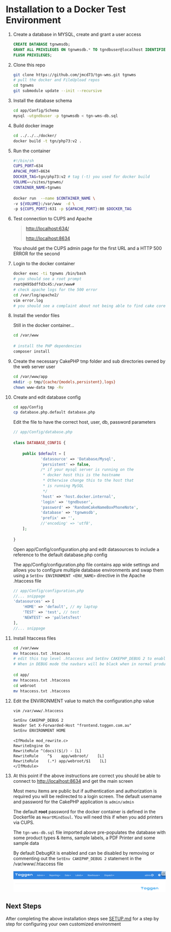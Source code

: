 # Installation to a Docker Test Environment
1. Create a database in MYSQL, create and grant a user access
    ```sql
    CREATE DATABASE tgnwmsdb;
    GRANT ALL PRIVILEGES ON tgnwmsdb.* TO tgndbuser@localhost IDENTIFIED BY 'RandomCakeNameBoxPhoneNote';
    FLUSH PRIVILEGES;
    ```
2. Clone this repo
    ```sh
    git clone https://github.com/jmcd73/tgn-wms.git tgnwms
    # pull the docker and FileUpload repos
    cd tgnwms
    git submodule update --init --recursive
    ```
3. Install the database schema
    ```sh
    cd app/Config/Schema
    mysql -utgndbuser -p tgnwmsdb < tgn-wms-db.sql
    ```
4. Build docker image
    ```sh
    cd ../../../docker/
    docker build -t tgn/php73:v2 .
    ```
5. Run the container
    ```sh
    #!/bin/sh
    CUPS_PORT=634
    APACHE_PORT=8634
    DOCKER_TAG=tgn/php73:v2 # tag (-t) you used for docker build
    VOLUME=~/sites/tgnwms/
    CONTAINER_NAME=tgnwms

    docker run  --name $CONTAINER_NAME \
    -v ${VOLUME}:/var/www  -d \
    -p ${CUPS_PORT}:631 -p ${APACHE_PORT}:80 $DOCKER_TAG
    ```
6. Test connection to CUPS and Apache
    > [http://localhost:634/](http://localhost:634/)
    >
    > [http://localhost:8634](http://localhost:8634)

    You should get the CUPS admin page for the first URL and a HTTP 500 ERROR for the second

6. Login to the docker container
    ```sh
    docker exec -ti tgnwms /bin/bash
    # you should see a root prompt
    root@495bdffd3c45:/var/www#
    # check apache logs for the 500 error
    cd /var/log/apache2/
    vim error.log
    # you should see a complaint about not being able to find cake core
    ```
7. Install the vendor files

    Still in the docker container...

    ```sh
    cd /var/www

    # install the PHP dependencies
    composer install
    ```
8. Create the necessary CakePHP tmp folder and sub directories owned by the web server user
    ```sh
    cd /var/www/app
    mkdir -p tmp/{cache/{models,persistent},logs}
    chown www-data tmp -Rv
    ```
9. Create and edit database config
    ```sh
    cd app/Config
    cp database.php.default database.php
    ```
    Edit the file to have the correct host, user, db, password parameters

    ```php
    // app/Config/database.php

    class DATABASE_CONFIG {

        public $default = [
                'datasource' => 'Database/Mysql',
                'persistent' => false,
                /* if your mysql server is running on the
                 * docker host this is the hostname
                 * Otherwise change this to the host that
                 * is running MySQL
                 */
                'host' => 'host.docker.internal',
                'login' => 'tgndbuser',
                'password' => 'RandomCakeNameBoxPhoneNote',
                'database' => 'tgnwmsdb',
                'prefix' => '',
                //'encoding' => 'utf8',
        ];

    }
    ```
    Open app/Config/configuration.php and edit datasources to include a reference to the default database.php config

    The app/Config/configuration.php file contains app wide settings and allows you to configure multiple database environments and swap them using a `SetEnv ENVIRONMENT <ENV_NAME>` directive in the Apache .htaccess file

    ```php
    // app/Config/configuration.php
    //... snippage
    'datasources' => [
        'HOME' => 'default', // my laptop
        'TEST' => 'test', // test
        'NEWTEST' => 'palletsTest'
    ],
    //... snippage
    ```
1. Install htaccess files
    ```sh
    cd /var/www
    mv htaccess.txt .htaccess
    # edit this top level .htaccess and SetEnv CAKEPHP_DEBUG 2 to enable DebugKit or 0 to disable
    # When in DEBUG mode the navbars will be black when in normal production mode the navbars will be blue

    cd app/
    mv htaccess.txt .htaccess
    cd webroot
    mv htaccess.txt .htaccess
    ```
1. Edit the ENVIRONMENT value to match the configuration.php value
    ```sh
    vim /var/www/.htaccess
    ```
    ```apacheconf
    SetEnv CAKEPHP_DEBUG 2
    Header Set X-Forwarded-Host "frontend.toggen.com.au"
    SetEnv ENVIRONMENT HOME

    <IfModule mod_rewrite.c>
    RewriteEngine On
    RewriteRule ^(docs)($|/) - [L]
    RewriteRule    ^$    app/webroot/    [L]
    RewriteRule    (.*) app/webroot/$1    [L]
    </IfModule>
    ```
1. At this point if the above instructions are correct you should be able to connect to [http://localhost:8634](http://localhost:8634) and get the main screen

    Most menu items are public but if authentication and authorization is required you will be redirected to a login screen. The default username and password for the CakePHP application is `admin/admin`

    The default **root** password for the docker container is defined in the Dockerfile as `HeartMindSoul`. You will need this if when you add printers via CUPS.

    The `tgn-wms-db.sql` file imported above pre-populates the database with some product types & items, sample labels, a PDF Printer and some sample data

    By default DebugKit is enabled and can be disabled by removing or commenting out the `SetEnv CAKEPHP_DEBUG 2` statement in the /var/www/.htaccess file

    ![Home Screen](images/010-main.png)

## Next Steps
After completing the above installation steps see [SETUP.md](SETUP.md) for a step by step for configuring your own customized environment
